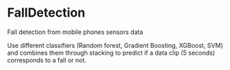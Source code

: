 # FallDetection
Fall detection from mobile phones sensors data

Use different classifiers (Random forest, Gradient Boosting, XGBoost, SVM) and combines them through stacking to predict if a data clip 
(5 seconds) corresponds to a fall or not.
